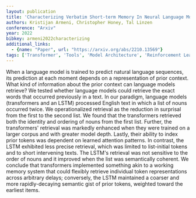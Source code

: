 ```yaml
---
layout: publication
title: 'Characterizing Verbatim Short-term Memory In Neural Language Models'
authors: Kristijan Armeni, Christopher Honey, Tal Linzen
conference: "Arxiv"
year: 2022
bibkey: armeni2022characterizing
additional_links:
  - {name: "Paper", url: "https://arxiv.org/abs/2210.13569"}
tags: ['Transformer', 'Tools', 'Model Architecture', 'Reinforcement Learning', 'Attention Mechanism', 'Pretraining Methods']
---
```

When a language model is trained to predict natural language sequences, its
prediction at each moment depends on a representation of prior context. What
kind of information about the prior context can language models retrieve? We
tested whether language models could retrieve the exact words that occurred
previously in a text. In our paradigm, language models (transformers and an
LSTM) processed English text in which a list of nouns occurred twice. We
operationalized retrieval as the reduction in surprisal from the first to the
second list. We found that the transformers retrieved both the identity and
ordering of nouns from the first list. Further, the transformers' retrieval was
markedly enhanced when they were trained on a larger corpus and with greater
model depth. Lastly, their ability to index prior tokens was dependent on
learned attention patterns. In contrast, the LSTM exhibited less precise
retrieval, which was limited to list-initial tokens and to short intervening
texts. The LSTM's retrieval was not sensitive to the order of nouns and it
improved when the list was semantically coherent. We conclude that transformers
implemented something akin to a working memory system that could flexibly
retrieve individual token representations across arbitrary delays; conversely,
the LSTM maintained a coarser and more rapidly-decaying semantic gist of prior
tokens, weighted toward the earliest items.
